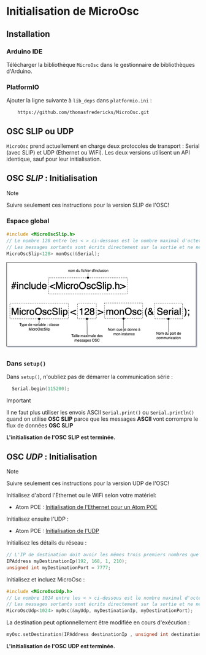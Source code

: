 # Initialisation de MicroOsc

## Installation

### Arduino IDE

Télécharger la bibliothèque `MicroOsc` dans le gestionnaire de bibliothèques d'Arduino.

### PlatformIO

Ajouter la ligne suivante à `lib_deps` dans `platformio.ini` :
```
    https://github.com/thomasfredericks/MicroOsc.git
```

## OSC SLIP ou UDP

`MicroOsc` prend actuellement en charge deux protocoles de transport : Serial (avec SLIP) et UDP (Ethernet ou WiFi). Les deux versions utilisent un API identique, sauf pour leur initialisation.


## OSC *SLIP* : Initialisation


> [!NOTE]
> Suivre seulement ces instructions pour la version SLIP de l'OSC!

### Espace global

```cpp
#include <MicroOscSlip.h>
// Le nombre 128 entre les < > ci-dessous est le nombre maximal d'octets réservés pour les messages entrants.
// Les messages sortants sont écrits directement sur la sortie et ne nécessitent pas de réservation d'octets supplémentaires.
MicroOscSlip<128> monOsc(&Serial);
```

![](./microosc_initialisation.drawio.png)

### Dans `setup()`

Dans `setup()`, n'oubliez pas de démarrer la communication série :
```cpp
  Serial.begin(115200);
```

> [!IMPORTANT] 
> Il ne faut plus utiliser les envois ASCII `Serial.print()` ou `Serial.println()` quand on utilise **OSC SLIP** parce que les messages **ASCII** vont corrompre le flux de données **OSC SLIP** 

**L'initialisation de l'OSC SLIP est terminée.**

## OSC *UDP* : Initialisation

> [!NOTE]
> Suivre seulement ces instructions pour la version UDP de l'OSC!


Initialisez d'abord l'Ethernet ou le WiFi selon votre matériel:
- Atom POE : [Initialisation de l'Ethernet pour un Atom POE](/m5stack/atom/poe/)

Initialisez ensuite l'UDP :
- Atom POE : [Initialisation de l'UDP](/arduino/udp/)

Initialisez les détails du réseau :
```cpp
// L'IP de destination doit avoir les mêmes trois premiers nombres que l'IP du microcontrolleur
IPAddress myDestinationIp(192, 168, 1, 210); 
unsigned int myDestinationPort = 7777;
```

Initialisez et incluez MicroOsc :
```cpp
#include <MicroOscUdp.h>
// Le nombre 1024 entre les < > ci-dessous est le nombre maximal d'octets réservés pour les messages entrants.
// Les messages sortants sont écrits directement sur la sortie et ne nécessitent pas de réservation d'octets supplémentaires.
MicroOscUdp<1024> myOsc(&myUdp, myDestinationIp, myDestinationPort);
```


La destination peut optionnellement être modifiée en cours d'exécution :
```cpp
myOsc.setDestination(IPAddress destinationIp , unsigned int destinationPort);
```
**L'initialisation de l'OSC UDP est terminée.**